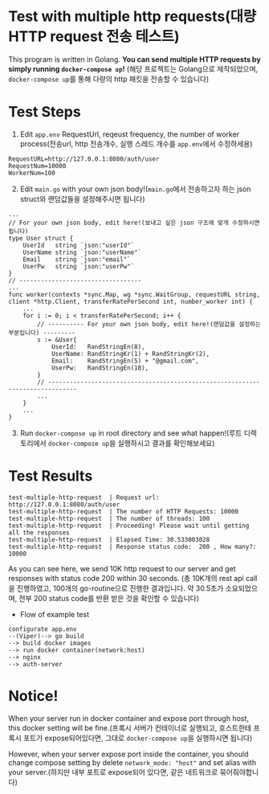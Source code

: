 # Test with multiple http requests(대량 HTTP request 전송 테스트)

This program is written in Golang. **You can send multiple HTTP requests by simply running `docker-compose up`!**
(해당 프로젝트는 Golang으로 제작되었으며, `docker-compose up`를 통해 다량의 http 패킷을 전송할 수 있습니다)

# Test Steps
1. Edit `app.env` RequestUrl, reqeust frequency, the number of worker process(전송url, http 전송개수, 실행 스레드 개수를 `app.env`에서 수정하세용)

```
RequestURL=http://127.0.0.1:8080/auth/user
RequestNum=10000
WorkerNum=100
```

2. Edit `main.go` with your own json body!(`main.go`에서 전송하고자 하는 json struct와 랜덤값들을 설정해주시면 됩니다)
```golang
...
// For your own json body, edit here!(보내고 싶은 json 구조에 맞게 수정하시면 됩니다)
type User struct {
	UserId   string `json:"userId"`
	UserName string `json:"userName"`
	Email    string `json:"email"`
	UserPw   string `json:"userPw"`
}
// ----------------------------------
...
func worker(contexts *sync.Map, wg *sync.WaitGroup, requestURL string, client *http.Client, transferRatePerSecond int, number_worker int) {
	...
	for i := 0; i < transferRatePerSecond; i++ {
		// ---------- For your own json body, edit here!(랜덤값을 설정하는 부분입니다) ---------
		s := &User{
			UserId:   RandStringEn(8),
			UserName: RandStringKr(1) + RandStringKr(2),
			Email:    RandStringEn(5) + "@gmail.com",
			UserPw:   RandStringEn(10),
		}
        // ------------------------------------------------------------------------------
		...
	}
    ...
}
```
3. Run `docker-compose up` in root directory and see what happen!(루트 디렉토리에서 `docker-compose up`을 실행하시고 결과를 확인해보세요)

# Test Results

```
test-multiple-http-request  | Request url: http://127.0.0.1:8080/auth/user
test-multiple-http-request  | The number of HTTP Requests: 10000
test-multiple-http-request  | The number of threads: 100
test-multiple-http-request  | Proceeding! Please wait until getting all the responses
test-multiple-http-request  | Elapsed Time: 30.533003028
test-multiple-http-request  | Response status code:  200 , How many?:  10000
```

As you can see here, we send 10K http request to our server and get responses with status code 200 within 30 seconds.
(총 10K개의 rest api call 을 진행하였고, 100개의 go-routine으로 진행한 결과입니다. 약 30.5초가 소요되었으며, 전부 200 status code를 반환 받은 것을 확인할 수 있습니다)

* Flow of example test

```
configurate app.env
--(Viper)--> go build
--> build docker images
--> run docker container(network:host)
--> nginx
--> auth-server
```

# **Notice!**
When your server run in docker container and expose port through host, this docker setting will be fine.(프록시 서버가 컨테이너로 실행되고, 호스트한테 프록시 포트가 expose되어있다면, 그대로 `docker-compose up`을 실행하시면 됩니다)

However, when your server expose port inside the container, you should change compose setting by delete `network_mode: "host"` and set alias with your server.(하지만 내부 포트로 expose되어 있다면, 같은 네트워크로 묶어줘야합니다)